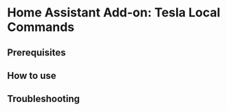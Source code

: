 # Home Assistant Add-on: Tesla Local Commands

## Prerequisites



## How to use


## Troubleshooting

